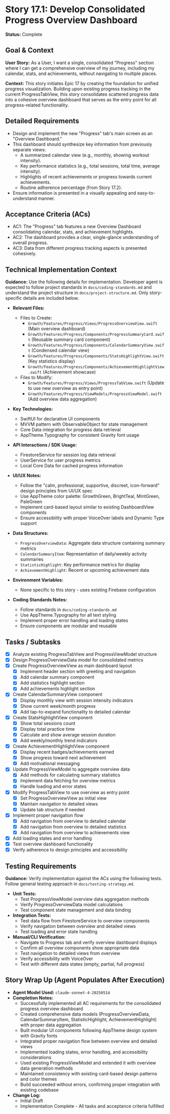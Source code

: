 # Story 17.1: Develop Consolidated Progress Overview Dashboard

**Status:** Complete

## Goal & Context

**User Story:** As a User, I want a single, consolidated "Progress" section where I can get a comprehensive overview of my journey, including my calendar, stats, and achievements, without navigating to multiple places.

**Context:** This story initiates Epic 17 by creating the foundation for unified progress visualization. Building upon existing progress tracking in the current ProgressTabView, this story consolidates scattered progress data into a cohesive overview dashboard that serves as the entry point for all progress-related functionality.

## Detailed Requirements

- Design and implement the new "Progress" tab's main screen as an "Overview Dashboard."
- This dashboard should synthesize key information from previously separate views:
  - A summarized calendar view (e.g., monthly, showing workout intensity).
  - Key performance statistics (e.g., total sessions, total time, average intensity).
  - Highlights of recent achievements or progress towards current achievements.
  - Routine adherence percentage (from Story 17.2).
- Ensure information is presented in a visually appealing and easy-to-understand manner.

## Acceptance Criteria (ACs)

- AC1: The "Progress" tab features a new Overview Dashboard consolidating calendar, stats, and achievement highlights.
- AC2: The dashboard provides a clear, single-glance understanding of overall progress.
- AC3: Data from different progress tracking aspects is presented cohesively.

## Technical Implementation Context

**Guidance:** Use the following details for implementation. Developer agent is expected to follow project standards in `docs/coding-standards.md` and understand the project structure in `docs/project-structure.md`. Only story-specific details are included below.

- **Relevant Files:**

  - Files to Create: 
    - `Growth/Features/Progress/Views/ProgressOverviewView.swift` (Main overview dashboard)
    - `Growth/Features/Progress/Components/ProgressSummaryCard.swift` (Reusable summary card component)
    - `Growth/Features/Progress/Components/CalendarSummaryView.swift` (Condensed calendar view)
    - `Growth/Features/Progress/Components/StatsHighlightView.swift` (Key statistics display)
    - `Growth/Features/Progress/Components/AchievementHighlightView.swift` (Achievement showcase)
  - Files to Modify: 
    - `Growth/Features/Progress/Views/ProgressTabView.swift` (Update to use new overview as entry point)
    - `Growth/Features/Progress/ViewModels/ProgressViewModel.swift` (Add overview data aggregation)

- **Key Technologies:**

  - SwiftUI for declarative UI components
  - MVVM pattern with ObservableObject for state management
  - Core Data integration for progress data retrieval
  - AppTheme.Typography for consistent Gravity font usage

- **API Interactions / SDK Usage:**

  - FirestoreService for session log data retrieval
  - UserService for user progress metrics
  - Local Core Data for cached progress information

- **UI/UX Notes:**

  - Follow the "calm, professional, supportive, discreet, icon-forward" design principles from UI/UX spec
  - Use AppTheme color palette: GrowthGreen, BrightTeal, MintGreen, PaleGreen
  - Implement card-based layout similar to existing DashboardView components
  - Ensure accessibility with proper VoiceOver labels and Dynamic Type support

- **Data Structures:**

  - `ProgressOverviewData`: Aggregate data structure containing summary metrics
  - `CalendarSummaryItem`: Representation of daily/weekly activity summaries
  - `StatisticHighlight`: Key performance metrics for display
  - `AchievementHighlight`: Recent or upcoming achievement data

- **Environment Variables:**

  - None specific to this story - uses existing Firebase configuration

- **Coding Standards Notes:**
  - Follow standards in `docs/coding-standards.md`
  - Use AppTheme.Typography for all text styling
  - Implement proper error handling and loading states
  - Ensure components are modular and reusable

## Tasks / Subtasks

- [x] Analyze existing ProgressTabView and ProgressViewModel structure
- [x] Design ProgressOverviewData model for consolidated metrics
- [x] Create ProgressOverviewView as main dashboard layout
  - [x] Implement header section with greeting and navigation
  - [x] Add calendar summary component
  - [x] Add statistics highlight section
  - [x] Add achievements highlight section
- [x] Create CalendarSummaryView component
  - [x] Display monthly view with session intensity indicators
  - [x] Show current week/month progress
  - [x] Add tap-to-expand functionality to detailed calendar
- [x] Create StatsHighlightView component
  - [x] Show total sessions count
  - [x] Display total practice time
  - [x] Calculate and show average session duration
  - [x] Add weekly/monthly trend indicators
- [x] Create AchievementHighlightView component
  - [x] Display recent badges/achievements earned
  - [x] Show progress toward next achievement
  - [x] Add motivational messaging
- [x] Update ProgressViewModel to aggregate overview data
  - [x] Add methods for calculating summary statistics
  - [x] Implement data fetching for overview metrics
  - [x] Handle loading and error states
- [x] Modify ProgressTabView to use overview as entry point
  - [x] Set ProgressOverviewView as initial view
  - [x] Maintain navigation to detailed views
  - [x] Update tab structure if needed
- [x] Implement proper navigation flow
  - [x] Add navigation from overview to detailed calendar
  - [x] Add navigation from overview to detailed statistics
  - [x] Add navigation from overview to achievements view
- [x] Add loading states and error handling
- [x] Test overview dashboard functionality
- [x] Verify adherence to design principles and accessibility

## Testing Requirements

**Guidance:** Verify implementation against the ACs using the following tests. Follow general testing approach in `docs/testing-strategy.md`.

- **Unit Tests:** 
  - Test ProgressViewModel overview data aggregation methods
  - Verify ProgressOverviewData model calculations
  - Test component state management and data binding
- **Integration Tests:** 
  - Test data flow from FirestoreService to overview components
  - Verify navigation between overview and detailed views
  - Test loading and error state handling
- **Manual/CLI Verification:** 
  - Navigate to Progress tab and verify overview dashboard displays
  - Confirm all overview components show appropriate data
  - Test navigation to detailed views from overview
  - Verify accessibility with VoiceOver
  - Test with different data states (empty, partial, full progress)

## Story Wrap Up (Agent Populates After Execution)

- **Agent Model Used:** `claude-sonnet-4-20250514`
- **Completion Notes:** 
  - Successfully implemented all AC requirements for the consolidated progress overview dashboard
  - Created comprehensive data models (ProgressOverviewData, CalendarSummaryItem, StatisticHighlight, AchievementHighlight) with proper data aggregation
  - Built modular UI components following AppTheme design system with Gravity fonts
  - Integrated proper navigation flow between overview and detailed views 
  - Implemented loading states, error handling, and accessibility considerations
  - Used existing ProgressViewModel and extended it with overview data generation methods
  - Maintained consistency with existing card-based design patterns and color themes
  - Build succeeded without errors, confirming proper integration with existing codebase
- **Change Log:**
  - Initial Draft
  - Implementation Complete - All tasks and acceptance criteria fulfilled
